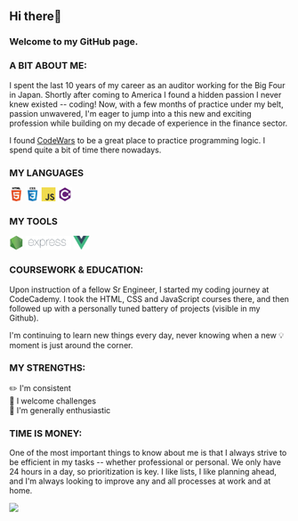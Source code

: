 ## Hi there👋 
### Welcome to my GitHub page.

### A BIT ABOUT ME:
I spent the last 10 years of my career as an auditor working for the Big Four in Japan. Shortly after coming to America I found a hidden passion I never knew existed -- coding! Now, with a few months of practice under my belt, passion unwavered, I'm eager to jump into a this new and exciting profession while building on my decade of experience in the finance sector.

I found [CodeWars](https://www.codewars.com/users/eri707) to be a great place to practice programming logic. I spend quite a bit of time there nowadays.

### MY LANGUAGES
<code><img height="25" src="images/html.png"></code>
<code><img height="25" src="images/css.png"></code>
<code><img height="25" src="images/javascript.png"></code>
<code><img height="25" src="images/csharp.png"></code>

### MY TOOLS
<code><img height="25" src="images/nodejs.png"></code>
<code><img height="25" src="images/express.png"></code>
<code><img height="25" src="images/vuejs.png"></code>

### COURSEWORK & EDUCATION:
Upon instruction of a fellow Sr Engineer, I started my coding journey at CodeCademy. I took the HTML, CSS and JavaScript courses there, and then followed up with a personally tuned battery of projects (visible in my Github).

I'm continuing to learn new things every day, never knowing when a new 💡 moment is just around the corner.

### MY STRENGTHS:
✏️  I'm consistent<br>
💪  I welcome challenges<br>
💖  I'm generally enthusiastic

### TIME IS MONEY:
One of the most important things to know about me is that I always strive to be efficient in my tasks -- whether professional or personal. We only have 24 hours in a day, so prioritization is key. I like lists, I like planning ahead, and I'm always looking to improve any and all processes at work and at home.

![](https://visitor-badge.glitch.me/badge?page_id=eri707.eri707)
